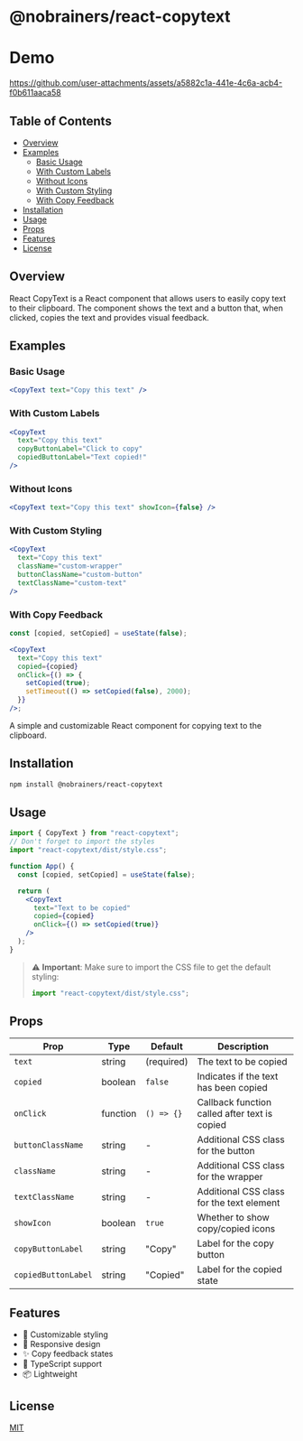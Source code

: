 # @nobrainers/react-copytext

# Demo

https://github.com/user-attachments/assets/a5882c1a-441e-4c6a-acb4-f0b611aaca58

## Table of Contents

- [Overview](#overview)
- [Examples](#examples)
  - [Basic Usage](#basic-usage)
  - [With Custom Labels](#with-custom-labels)
  - [Without Icons](#without-icons)
  - [With Custom Styling](#with-custom-styling)
  - [With Copy Feedback](#with-copy-feedback)
- [Installation](#installation)
- [Usage](#usage)
- [Props](#props)
- [Features](#features)
- [License](#license)

## Overview

React CopyText is a React component that allows users to easily copy text to their clipboard. The component shows the text and a button that, when clicked, copies the text and provides visual feedback.

## Examples

### Basic Usage

```jsx
<CopyText text="Copy this text" />
```

### With Custom Labels

```jsx
<CopyText
  text="Copy this text"
  copyButtonLabel="Click to copy"
  copiedButtonLabel="Text copied!"
/>
```

### Without Icons

```jsx
<CopyText text="Copy this text" showIcon={false} />
```

### With Custom Styling

```jsx
<CopyText
  text="Copy this text"
  className="custom-wrapper"
  buttonClassName="custom-button"
  textClassName="custom-text"
/>
```

### With Copy Feedback

```jsx
const [copied, setCopied] = useState(false);

<CopyText
  text="Copy this text"
  copied={copied}
  onClick={() => {
    setCopied(true);
    setTimeout(() => setCopied(false), 2000);
  }}
/>;
```

A simple and customizable React component for copying text to the clipboard.

## Installation

```bash
npm install @nobrainers/react-copytext
```

## Usage

```jsx
import { CopyText } from "react-copytext";
// Don't forget to import the styles
import "react-copytext/dist/style.css";

function App() {
  const [copied, setCopied] = useState(false);

  return (
    <CopyText
      text="Text to be copied"
      copied={copied}
      onClick={() => setCopied(true)}
    />
  );
}
```

> ⚠️ **Important**: Make sure to import the CSS file to get the default styling:
>
> ```jsx
> import "react-copytext/dist/style.css";
> ```

## Props

| Prop                | Type     | Default    | Description                                   |
| ------------------- | -------- | ---------- | --------------------------------------------- |
| `text`              | string   | (required) | The text to be copied                         |
| `copied`            | boolean  | `false`    | Indicates if the text has been copied         |
| `onClick`           | function | `() => {}` | Callback function called after text is copied |
| `buttonClassName`   | string   | -          | Additional CSS class for the button           |
| `className`         | string   | -          | Additional CSS class for the wrapper          |
| `textClassName`     | string   | -          | Additional CSS class for the text element     |
| `showIcon`          | boolean  | `true`     | Whether to show copy/copied icons             |
| `copyButtonLabel`   | string   | "Copy"     | Label for the copy button                     |
| `copiedButtonLabel` | string   | "Copied"   | Label for the copied state                    |

## Features

- 🎨 Customizable styling
- 📱 Responsive design
- ✨ Copy feedback states
- 🎯 TypeScript support
- 📦 Lightweight

## License

[MIT](LICENSE)
